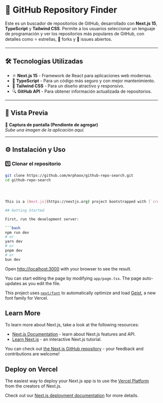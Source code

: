 # 🚀 GitHub Repository Finder

Este es un buscador de repositorios de GitHub, desarrollado con **Next.js 15**, **TypeScript** y **Tailwind CSS**. Permite a los usuarios seleccionar un lenguaje de programación y ver los repositorios más populares de GitHub, con detalles como ⭐ estrellas, 🔀 forks y 🐞 issues abiertos.

---

## 🛠️ **Tecnologías Utilizadas**
- ⚛ **Next.js 15** - Framework de React para aplicaciones web modernas.
- 💙 **TypeScript** - Para un código más seguro y con mejor mantenimiento.
- 🎨 **Tailwind CSS** - Para un diseño atractivo y responsivo.
- 🔍 **GitHub API** - Para obtener información actualizada de repositorios.

---

## 📸 **Vista Previa**
📌 **Captura de pantalla (Pendiente de agregar)**  
_Sube una imagen de la aplicación aquí._

---

## ⚙️ **Instalación y Uso**
### 1️⃣ **Clonar el repositorio**
```bash
git clone https://github.com/mrphaox/github-repo-search.git
cd github-repo-search




This is a [Next.js](https://nextjs.org) project bootstrapped with [`create-next-app`](https://nextjs.org/docs/app/api-reference/cli/create-next-app).

## Getting Started

First, run the development server:

```bash
npm run dev
# or
yarn dev
# or
pnpm dev
# or
bun dev
```

Open [http://localhost:3000](http://localhost:3000) with your browser to see the result.

You can start editing the page by modifying `app/page.tsx`. The page auto-updates as you edit the file.

This project uses [`next/font`](https://nextjs.org/docs/app/building-your-application/optimizing/fonts) to automatically optimize and load [Geist](https://vercel.com/font), a new font family for Vercel.

## Learn More

To learn more about Next.js, take a look at the following resources:

- [Next.js Documentation](https://nextjs.org/docs) - learn about Next.js features and API.
- [Learn Next.js](https://nextjs.org/learn) - an interactive Next.js tutorial.

You can check out [the Next.js GitHub repository](https://github.com/vercel/next.js) - your feedback and contributions are welcome!


## Deploy on Vercel

The easiest way to deploy your Next.js app is to use the [Vercel Platform](https://vercel.com/new?utm_medium=default-template&filter=next.js&utm_source=create-next-app&utm_campaign=create-next-app-readme) from the creators of Next.js.

Check out our [Next.js deployment documentation](https://nextjs.org/docs/app/building-your-application/deploying) for more details.
